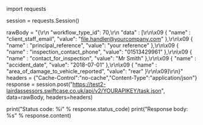 import requests

session = requests.Session()

rawBody = "{\r\n   \"workflow_type_id\": 70,\r\n   \"data\" : [\r\n\x09   { \"name\" : \"client_staff_email\", \"value\": \"file.handler@yourcompany.com\" },\r\n\x09   { \"name\" : \"principal_reference\", \"value\": \"your reference\" },\r\n\x09   { \"name\" : \"inspection_contact_phone\", \"value\": \"01513429961\" },\r\n\x09   { \"name\" : \"contact_for_inspection\", \"value\": \"Mr Smith\" },\r\n\x09   { \"name\" : \"accident_date\", \"value\": \"2018-07-01\" },\r\n\x09   { \"name\" : \"area_of_damage_to_vehicle_reported\", \"value\": \"rear\" }\r\n\x09]\r\n}"
headers = {"Cache-Control":"no-cache","Content-Type":"application/json"}
response = session.post("https://test2-lairdassessors.swiftcase.co.uk/api/v2/YOURAPIKEY/task.json", data=rawBody, headers=headers)

print("Status code:   %i" % response.status_code)
print("Response body: %s" % response.content)
